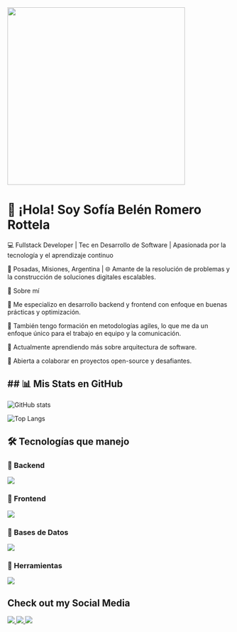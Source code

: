 <img src="https://camo.githubusercontent.com/2a85a3fe4bc2747c3d6114596fbecf23279aacbc4ad08977c7e2e5ab86d2691d/68747470733a2f2f63646e2e6472696262626c652e636f6d2f75736572732f313237373331322f73637265656e73686f74732f31343733333239382f6d656469612f33396231303435653539333733373538376464363065343263383432326431662e676966" width="400"/>

<h1> 🌟 ¡Hola! Soy Sofía Belén Romero Rottela </h1>


💻 Fullstack Developer | Tec en Desarrollo de Software | Apasionada por la tecnología y el aprendizaje continuo

📍 Posadas, Misiones, Argentina | 🌐 Amante de la resolución de problemas y la construcción de soluciones digitales escalables.

🚀 Sobre mí

🎯 Me especializo en desarrollo backend y frontend con enfoque en buenas prácticas y optimización.

🧠 También tengo formación en metodologías agiles, lo que me da un enfoque único para el trabajo en equipo y la comunicación.

🌱 Actualmente aprendiendo más sobre arquitectura de software.

🤝 Abierta a colaborar en proyectos open-source y desafiantes.


<h2> ## 📊 Mis Stats en GitHub  </h2>


![GitHub stats](https://github-readme-stats.vercel.app/api?username=sofiromrott&include_all_commits=true&count_private=true&show_icons=true&line_height=20&title_color=7A7ADB&icon_color=2234AE&text_color=D3D3D3&bg_color=000000,000000,130F40)  

![Top Langs](https://github-readme-stats.vercel.app/api/top-langs/?username=sofiromrott&layout=compact&theme=radical)  

<h2> 🛠️ Tecnologías que manejo </h2>


### 🔹 Backend  
<p align="left">
  <img src="https://skillicons.dev/icons?i=nodejs,php,python,nestjs,dotnet" />
</p>

### 🔹 Frontend  
<p align="left">
  <img src="https://skillicons.dev/icons?i=js,ts,react,angular,blazor" />
</p>

### 🔹 Bases de Datos  
<p align="left">
  <img src="https://skillicons.dev/icons?i=postgresql,mysql,sqlserver,mongodb" />
</p>

### 🔹 Herramientas  
<p align="left">
  <img src="https://skillicons.dev/icons?i=git,github,postman,docker,linux,vscode,figma" />
</p>


<h2>Check out my Social Media </h2>


<a href="https://www.instagram.com/sofi.rom.rott/">
  <img src="https://img.shields.io/badge/Instagram-%23E4405F.svg?style=for-the-badge&logo=Instagram&logoColor=white">
</a>

<a href="https://www.linkedin.com/in/sof%C3%ADa-bel%C3%A9n-romero-rottela-499230241/">
  <img src="https://img.shields.io/badge/linkedin-%230077B5.svg?style=for-the-badge&logo=linkedin&logoColor=white">
</a>

<a href="sofi.rom.rott@gmail.com">
  <img src="https://img.shields.io/badge/Gmail-D14836?style=for-the-badge&logo=gmail&logoColor=white">
</a>


